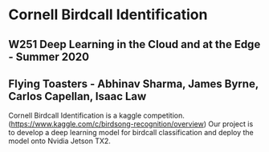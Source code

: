 # Cornell Birdcall Identification
## W251 Deep Learning in the Cloud and at the Edge - Summer 2020
## Flying Toasters - Abhinav Sharma, James Byrne, Carlos Capellan, Isaac Law

Cornell Birdcall Identification is a kaggle competition. (https://www.kaggle.com/c/birdsong-recognition/overview) Our project is to develop a deep learning model for birdcall classification and deploy the model onto Nvidia Jetson TX2.

